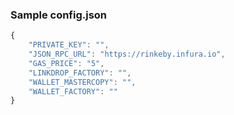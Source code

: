 ### Sample config.json

```js
{
    "PRIVATE_KEY": "",
    "JSON_RPC_URL": "https://rinkeby.infura.io",
    "GAS_PRICE": "5",
    "LINKDROP_FACTORY": "",
    "WALLET_MASTERCOPY": "",
    "WALLET_FACTORY": ""
}
```